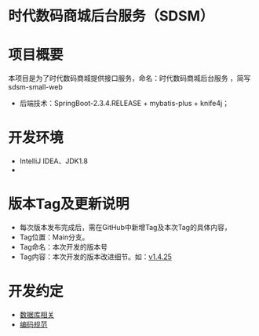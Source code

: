 # 时代数码商城后台服务（SDSM）

# 项目概要

本项目是为了时代数码商城提供接口服务，命名：时代数码商城后台服务 ，简写 sdsm-small-web
- 后端技术：SpringBoot-2.3.4.RELEASE + mybatis-plus + knife4j；

# 开发环境
- IntelliJ IDEA、JDK1.8
- 

# 版本Tag及更新说明
- 每次版本发布完成后，需在GitHub中新增Tag及本次Tag的具体内容，
- Tag位置：Main分支。
- Tag命名：本次开发的版本号
- Tag内容：本次开发的版本改进细节。如：[v1.4.25](https://gitHub.kjczwl.com//tags/v1.0.11)

# 开发约定
- [数据库相关](https://gitHub.kjczwl.com//tags/v1.0.11)
- [编码规范](https://gitHub.kjczwl.com//tags/v1.0.11)